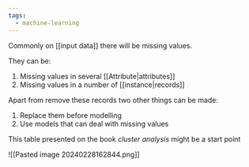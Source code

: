 ```yaml
---
tags:
  - machine-learning
---
```

Commonly on [[input data]] there will be missing values.

They can be:
1. Missing values in several [[Attribute|attributes]]
2. Missing values in a number of [[instance|records]]

Apart from remove these records two other things can be made:
1. Replace them before modelling
2. Use models that can deal with missing values

This table presented on the book *cluster analysis* might be a start point

![[Pasted image 20240228162844.png]]